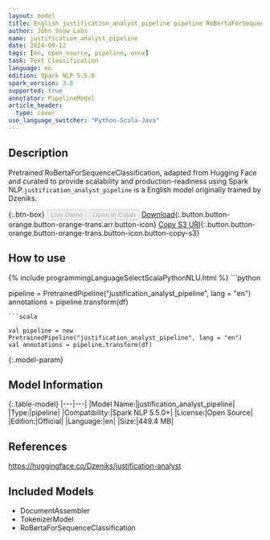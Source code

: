 ```yaml
---
layout: model
title: English justification_analyst_pipeline pipeline RoBertaForSequenceClassification from Dzeniks
author: John Snow Labs
name: justification_analyst_pipeline
date: 2024-09-12
tags: [en, open_source, pipeline, onnx]
task: Text Classification
language: en
edition: Spark NLP 5.5.0
spark_version: 3.0
supported: true
annotator: PipelineModel
article_header:
  type: cover
use_language_switcher: "Python-Scala-Java"
---
```


## Description

Pretrained RoBertaForSequenceClassification, adapted from Hugging Face and curated to provide scalability and production-readiness using Spark NLP.`justification_analyst_pipeline` is a English model originally trained by Dzeniks.

{:.btn-box}
<button class="button button-orange" disabled>Live Demo</button>
<button class="button button-orange" disabled>Open in Colab</button>
[Download](https://s3.amazonaws.com/auxdata.johnsnowlabs.com/public/models/justification_analyst_pipeline_en_5.5.0_3.0_1726117685088.zip){:.button.button-orange.button-orange-trans.arr.button-icon}
[Copy S3 URI](s3://auxdata.johnsnowlabs.com/public/models/justification_analyst_pipeline_en_5.5.0_3.0_1726117685088.zip){:.button.button-orange.button-orange-trans.button-icon.button-copy-s3}

## How to use



<div class="tabs-box" markdown="1">
{% include programmingLanguageSelectScalaPythonNLU.html %}
```python

pipeline = PretrainedPipeline("justification_analyst_pipeline", lang = "en")
annotations =  pipeline.transform(df)   

```
```scala

val pipeline = new PretrainedPipeline("justification_analyst_pipeline", lang = "en")
val annotations = pipeline.transform(df)

```
</div>

{:.model-param}
## Model Information

{:.table-model}
|---|---|
|Model Name:|justification_analyst_pipeline|
|Type:|pipeline|
|Compatibility:|Spark NLP 5.5.0+|
|License:|Open Source|
|Edition:|Official|
|Language:|en|
|Size:|449.4 MB|

## References

https://huggingface.co/Dzeniks/justification-analyst

## Included Models

- DocumentAssembler
- TokenizerModel
- RoBertaForSequenceClassification